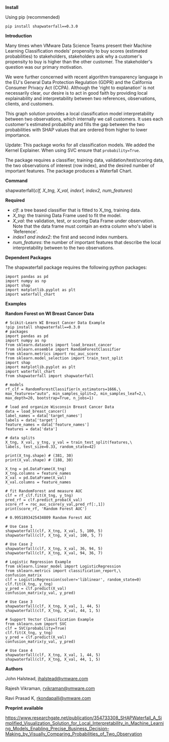 **Install**

Using pip (recommended)
    
    pip install shapwaterfall==0.3.0
    
**Introduction**

Many times when VMware Data Science Teams present their Machine Learning Classification models' propensity to buy scores (estimated probabilities) to stakeholders, stakeholders ask why a customer's propensity to buy is higher than the other customer. The stakeholder's question was our primary motivation. 

We were further concerned with recent algorithm transparency language in the EU's General Data Protection Regulation (GDPR) and the California Consumer Privacy Act (CCPA). Although the 'right to explanation' is not necessarily clear, our desire is to act in good faith by providing local explainability and interpretability between two references, observations, clients, and customers.

This graph solution provides a local classification model interpretability between two observations, which internally we call customers. It uses each customer's estimated probability and fills the gap between the two probabilities with SHAP values that are ordered from higher to lower importance. 

Update: This package works for all classification models. We added the Kernel Explainer. When using SVC ensure that `probability=True`.

The package requires a classifier, training data, validation/test/scoring data, the two observations of interest (row index), and the desired number of important features. The package produces a Waterfall Chart. 

**Command**

shapwaterfall(*clf, X_tng, X_val, index1, index2, num_features*)

**Required**

- *clf*: a tree based classifier that is fitted to X_tng, training data.
- *X_tng*: the training Data Frame used to fit the model.
- *X_val*: the validation, test, or scoring Data Frame under observation. Note that the data frame must contain an extra column who's label is 'Reference'.
- *index1 and index2*: the first and second index numbers.
- *num_features*: the number of important features that describe the local interpretability between to the two observations.

**Dependent Packages**

The shapwaterfall package requires the following python packages:

	import pandas as pd
	import numpy as np
	import shap
	import matplotlib.pyplot as plt
	import waterfall_chart

**Examples**

**Random Forest on WI Breast Cancer Data**

	# Scikit-Learn WI Breast Cancer Data Example
	!pip install shapwaterfall==0.3.0
	# packages
	import pandas as pd
	import numpy as np
	from sklearn.datasets import load_breast_cancer
	from sklearn.ensemble import RandomForestClassifier
	from sklearn.metrics import roc_auc_score
	from sklearn.model_selection import train_test_split
	import shap
	import matplotlib.pyplot as plt
	import waterfall_chart
	from shapwaterfall import shapwaterfall

	# models
	rf_clf = RandomForestClassifier(n_estimators=1666,\
	max_features="auto", min_samples_split=2, min_samples_leaf=2,\
	max_depth=20, bootstrap=True, n_jobs=1)

	# load and organize Wisconsin Breast Cancer Data
	data = load_breast_cancer()
	label_names = data['target_names']
	labels = data['target']
	feature_names = data['feature_names']
	features = data['data']

	# data splits
	X_tng, X_val, y_tng, y_val = train_test_split(features,\
	labels, test_size=0.33, random_state=42)

	print(X_tng.shape) # (381, 30)
	print(X_val.shape) # (188, 30)

	X_tng = pd.DataFrame(X_tng)
	X_tng.columns = feature_names
	X_val = pd.DataFrame(X_val)
	X_val.columns = feature_names

	# fit RandomForest and measure AUC
	clf = rf_clf.fit(X_tng, y_tng)
	pred_rf = clf.predict_proba(X_val)
	score_rf = roc_auc_score(y_val,pred_rf[:,1])
	print(score_rf, 'Random Forest AUC')

	# 0.9951893425434809 Random Forest AUC

	# Use Case 1
	shapwaterfall(clf, X_tng, X_val, 5, 100, 5)
	shapwaterfall(clf, X_tng, X_val, 100, 5, 7)

	# Use Case 2
	shapwaterfall(clf, X_tng, X_val, 36, 94, 5)
	shapwaterfall(clf, X_tng, X_val, 94, 36, 7)
	
	# Logistic Regression Example
	from sklearn.linear_model import LogisticRegression
	from sklearn.metrics import classification_report,\
	confusion_matrix
	clf = LogisticRegression(solver='liblinear', random_state=0)
	clf.fit(X_tng, y_tng)
	y_pred = clf.predict(X_val)
	confusion_matrix(y_val, y_pred)
	
	# Use Case 3
	shapwaterfall(clf, X_tng, X_val, 1, 44, 5)
	shapwaterfall(clf, X_tng, X_val, 44, 1, 5)
	
	# Support Vector Classification Example
	from sklearn.svm import SVC
	clf = SVC(probability=True)
	clf.fit(X_tng, y_tng)
	y_pred = clf.predict(X_val)
	confusion_matrix(y_val, y_pred)
	
	# Use Case 4
	shapwaterfall(clf, X_tng, X_val, 1, 44, 5)
	shapwaterfall(clf, X_tng, X_val, 44, 1, 5)
	
	
**Authors**

John Halstead, jhalstead@vmware.com

Rajesh Vikraman, rvikraman@vmware.com

Ravi Prasad K, rkondapalli@vmware.com

**Preprint available**

https://www.researchgate.net/publication/354733308_SHAPWaterfall_A_Simplified_Visualization_Solution_for_Local_Interpretability_in_Machine_Learning_Models_Enabling_Precise_Business_Decision-Making_by_Visually_Comparing_Probabilities_of_Two_Observation
